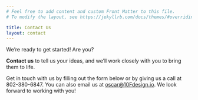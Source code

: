 ```yaml
---
# Feel free to add content and custom Front Matter to this file.
# To modify the layout, see https://jekyllrb.com/docs/themes/#overriding-theme-defaults

title: Contact Us
layout: contact
---
```


We’re ready to get started! Are you?

**Contact us** to tell us your ideas, and we’ll work closely with you to bring them to life. 

Get in touch with us by filling out the form below or by giving us a call at 802-380-6847. You can also email us at oscar@10Fdesign.io. We look forward to working with you!